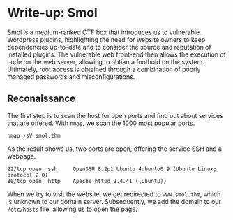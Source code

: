 # Write-up: **Smol**
Smol is a medium-ranked CTF box that introduces us to vulnerable Wordpress plugins, highlighting the need for website owners to keep dependencies up-to-date and to consider the source and reputation of installed plugins. The vulnerable web front-end then allows the execution of code on the web server, allowing to obtian a foothold on the system. Ultimately, root access is obtained through a combination of poorly managed passwords and misconfigurations.

## Reconaissance
The first step is to scan the host for open ports and find out about services that are offered. With `nmap`, we scan the 1000 most popular ports.
```
nmap -sV smol.thm
```
As the result shows us, two ports are open, offering the service SSH and a webpage.
```
22/tcp open  ssh     OpenSSH 8.2p1 Ubuntu 4ubuntu0.9 (Ubuntu Linux; protocol 2.0)
80/tcp open  http    Apache httpd 2.4.41 ((Ubuntu))
```

When we try to visit the website, we get redirected to `www.smol.thm`, which is unknown to our domain server. Subsequently, we add the domain to our `/etc/hosts` file, allowing us to open the page.
